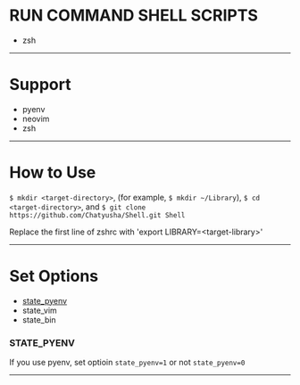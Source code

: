 # RUN COMMAND SHELL SCRIPTS

- zsh

 ---

# Support

- pyenv
- neovim
- zsh

---

# How to Use

`$ mkdir <target-directory>`, (for example, `$ mkdir ~/Library`),
`$ cd <target-directory>`, and `$ git clone https://github.com/Chatyusha/Shell.git Shell`

Replace the first line of zshrc with 'export LIBRARY=\<target-library\>'

---

# Set Options

- [state_pyenv](###STATE_PYENV)
- state_vim
- state_bin

### STATE_PYENV

If you use pyenv, set optioin `state_pyenv=1` or not `state_pyenv=0`

---


